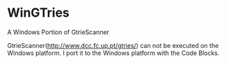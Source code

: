 WinGTries
=========

A Windows Portion of GtrieScanner

GtrieScanner(http://www.dcc.fc.up.pt/gtries/) can not be executed on the Windows platform.
I port it to the Windows platform with the Code Blocks.
